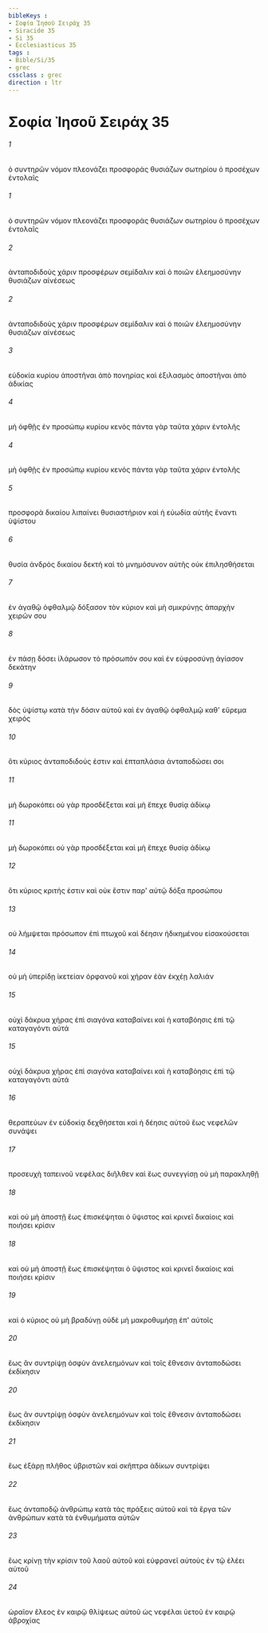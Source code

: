 ```yaml
---
bibleKeys : 
- Σοφία Ἰησοῦ Σειράχ 35
- Siracide 35
- Si 35
- Ecclesiasticus 35
tags : 
- Bible/Si/35
- grec
cssclass : grec
direction : ltr
---
```


# Σοφία Ἰησοῦ Σειράχ 35

###### 1
ὁ συντηρῶν νόμον πλεονάζει προσφοράς θυσιάζων σωτηρίου ὁ προσέχων ἐντολαῖς
###### 1
ὁ συντηρῶν νόμον πλεονάζει προσφοράς θυσιάζων σωτηρίου ὁ προσέχων ἐντολαῖς
###### 2
ἀνταποδιδοὺς χάριν προσφέρων σεμίδαλιν καὶ ὁ ποιῶν ἐλεημοσύνην θυσιάζων αἰνέσεως
###### 2
ἀνταποδιδοὺς χάριν προσφέρων σεμίδαλιν καὶ ὁ ποιῶν ἐλεημοσύνην θυσιάζων αἰνέσεως
###### 3
εὐδοκία κυρίου ἀποστῆναι ἀπὸ πονηρίας καὶ ἐξιλασμὸς ἀποστῆναι ἀπὸ ἀδικίας
###### 4
μὴ ὀφθῇς ἐν προσώπῳ κυρίου κενός πάντα γὰρ ταῦτα χάριν ἐντολῆς
###### 4
μὴ ὀφθῇς ἐν προσώπῳ κυρίου κενός πάντα γὰρ ταῦτα χάριν ἐντολῆς
###### 5
προσφορὰ δικαίου λιπαίνει θυσιαστήριον καὶ ἡ εὐωδία αὐτῆς ἔναντι ὑψίστου
###### 6
θυσία ἀνδρὸς δικαίου δεκτή καὶ τὸ μνημόσυνον αὐτῆς οὐκ ἐπιλησθήσεται
###### 7
ἐν ἀγαθῷ ὀφθαλμῷ δόξασον τὸν κύριον καὶ μὴ σμικρύνῃς ἀπαρχὴν χειρῶν σου
###### 8
ἐν πάσῃ δόσει ἱλάρωσον τὸ πρόσωπόν σου καὶ ἐν εὐφροσύνῃ ἁγίασον δεκάτην
###### 9
δὸς ὑψίστῳ κατὰ τὴν δόσιν αὐτοῦ καὶ ἐν ἀγαθῷ ὀφθαλμῷ καθ' εὕρεμα χειρός
###### 10
ὅτι κύριος ἀνταποδιδούς ἐστιν καὶ ἑπταπλάσια ἀνταποδώσει σοι
###### 11
μὴ δωροκόπει οὐ γὰρ προσδέξεται καὶ μὴ ἔπεχε θυσίᾳ ἀδίκῳ
###### 11
μὴ δωροκόπει οὐ γὰρ προσδέξεται καὶ μὴ ἔπεχε θυσίᾳ ἀδίκῳ
###### 12
ὅτι κύριος κριτής ἐστιν καὶ οὐκ ἔστιν παρ' αὐτῷ δόξα προσώπου
###### 13
οὐ λήμψεται πρόσωπον ἐπὶ πτωχοῦ καὶ δέησιν ἠδικημένου εἰσακούσεται
###### 14
οὐ μὴ ὑπερίδῃ ἱκετείαν ὀρφανοῦ καὶ χήραν ἐὰν ἐκχέῃ λαλιάν
###### 15
οὐχὶ δάκρυα χήρας ἐπὶ σιαγόνα καταβαίνει καὶ ἡ καταβόησις ἐπὶ τῷ καταγαγόντι αὐτά
###### 15
οὐχὶ δάκρυα χήρας ἐπὶ σιαγόνα καταβαίνει καὶ ἡ καταβόησις ἐπὶ τῷ καταγαγόντι αὐτά
###### 16
θεραπεύων ἐν εὐδοκίᾳ δεχθήσεται καὶ ἡ δέησις αὐτοῦ ἕως νεφελῶν συνάψει
###### 17
προσευχὴ ταπεινοῦ νεφέλας διῆλθεν καὶ ἕως συνεγγίσῃ οὐ μὴ παρακληθῇ
###### 18
καὶ οὐ μὴ ἀποστῇ ἕως ἐπισκέψηται ὁ ὕψιστος καὶ κρινεῖ δικαίοις καὶ ποιήσει κρίσιν
###### 18
καὶ οὐ μὴ ἀποστῇ ἕως ἐπισκέψηται ὁ ὕψιστος καὶ κρινεῖ δικαίοις καὶ ποιήσει κρίσιν
###### 19
καὶ ὁ κύριος οὐ μὴ βραδύνῃ οὐδὲ μὴ μακροθυμήσῃ ἐπ' αὐτοῖς
###### 20
ἕως ἂν συντρίψῃ ὀσφὺν ἀνελεημόνων καὶ τοῖς ἔθνεσιν ἀνταποδώσει ἐκδίκησιν
###### 20
ἕως ἂν συντρίψῃ ὀσφὺν ἀνελεημόνων καὶ τοῖς ἔθνεσιν ἀνταποδώσει ἐκδίκησιν
###### 21
ἕως ἐξάρῃ πλῆθος ὑβριστῶν καὶ σκῆπτρα ἀδίκων συντρίψει
###### 22
ἕως ἀνταποδῷ ἀνθρώπῳ κατὰ τὰς πράξεις αὐτοῦ καὶ τὰ ἔργα τῶν ἀνθρώπων κατὰ τὰ ἐνθυμήματα αὐτῶν
###### 23
ἕως κρίνῃ τὴν κρίσιν τοῦ λαοῦ αὐτοῦ καὶ εὐφρανεῖ αὐτοὺς ἐν τῷ ἐλέει αὐτοῦ
###### 24
ὡραῖον ἔλεος ἐν καιρῷ θλίψεως αὐτοῦ ὡς νεφέλαι ὑετοῦ ἐν καιρῷ ἀβροχίας
